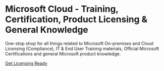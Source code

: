# Microsoft Cloud - Training, Certification, Product Licensing & General Knowledge
One-stop shop for all things related to Microsoft On-premises and Cloud Licensing (Compliance), IT & End User Training materials, Official Microsoft Certifications and general Microsoft product knowledge.

[Get Licensing Ready](https://getlicensingready.com/)
